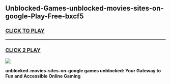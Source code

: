
## Unblocked-Games-unblocked-movies-sites-on-google-Play-Free-bxcf5
<h3>
<a href="https://premium76.site?title=unblocked-movies-sites-on-google&ref=23A">CLICK TO PLAY</a></h3>
<hr>

<h3>
<a href="https://premium76.site?title=unblocked-movies-sites-on-google&ref=23A">CLICK 2 PLAY</a>
  
</h3>

<a href="https://premium76.site?title=unblocked-movies-sites-on-google&ref=23A"><img src="https://clearcache.store/games.png"></a>


**unblocked-movies-sites-on-google games unblocked: Your Gateway to Fun and Accessible Online Gaming**
